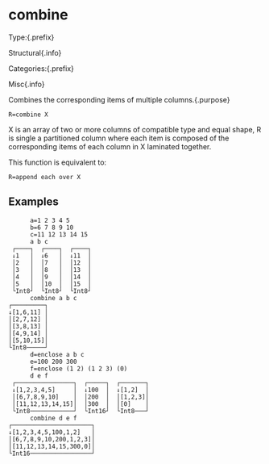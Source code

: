 # combine

Type:{.prefix}

Structural{.info}

Categories:{.prefix}

Misc{.info}

Combines the corresponding items of multiple columns.{.purpose}

~~~
R=combine X
~~~

X is an array of two or more columns of compatible type and equal shape,
R is single a partitioned column
where each item is composed of the corresponding items of each column in
X laminated together.

This function is equivalent to:

~~~
R=append each over X
~~~

## Examples

~~~
      a=1 2 3 4 5
      b=6 7 8 9 10
      c=11 12 13 14 15
      a b c
 ┌────┐  ┌────┐  ┌────┐
 ↓1   │  ↓6   │  ↓11  │
 │2   │  │7   │  │12  │
 │3   │  │8   │  │13  │
 │4   │  │9   │  │14  │
 │5   │  │10  │  │15  │
 └Int8┘  └Int8┘  └Int8┘
      combine a b c
┌─────────┐
↓[1,6,11] │
│[2,7,12] │
│[3,8,13] │
│[4,9,14] │
│[5,10,15]│
└Int8─────┘
      d=enclose a b c
      e=100 200 300
      f=enclose (1 2) (1 2 3) (0)
      d e f
 ┌────────────────┐  ┌─────┐  ┌───────┐
 ↓[1,2,3,4,5]     │  ↓100  │  ↓[1,2]  │
 │[6,7,8,9,10]    │  │200  │  │[1,2,3]│
 │[11,12,13,14,15]│  │300  │  │[0]    │
 └Int8────────────┘  └Int16┘  └Int8───┘
      combine d e f
┌──────────────────────┐
↓[1,2,3,4,5,100,1,2]   │
│[6,7,8,9,10,200,1,2,3]│
│[11,12,13,14,15,300,0]│
└Int16─────────────────┘
~~~

